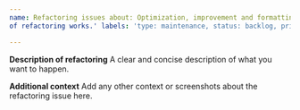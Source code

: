 ```yaml
---
name: Refactoring issues about: Optimization, improvement and formatting of the code title: '[REFACTORING] Short title
of refactoring works.' labels: 'type: maintenance, status: backlog, priority: low' assignees: Bangerok

---
```


**Description of refactoring**
A clear and concise description of what you want to happen.

**Additional context**
Add any other context or screenshots about the refactoring issue here.
